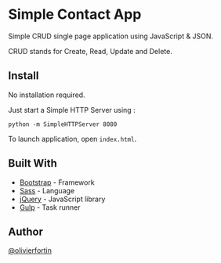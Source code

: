 # Simple Contact App

Simple CRUD single page application using JavaScript & JSON.

CRUD stands for Create, Read, Update and Delete.

## Install ##

No installation required.

Just start a Simple HTTP Server using :
```
python -m SimpleHTTPServer 8080
```

To launch application, open 
`index.html`.

## Built With
* [Bootstrap](https://getbootstrap.com/docs/3.3/) - Framework
* [Sass](https://sass-lang.com/) - Language
* [jQuery](https://jquery.com/) - JavaScript library
* [Gulp](https://gulpjs.com/) - Task runner

## Author ##

[@olivierfortin](https://github.com/olivierfortin)
